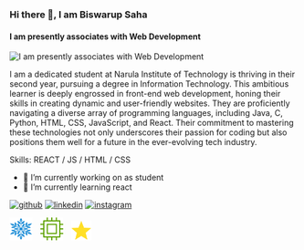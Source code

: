 ### Hi there 👋, I am Biswarup Saha
#### I am presently associates with Web Development
![I am presently associates with Web Development](https://futureskillsprime.in//sites/default/files/2021-04/web-development.jpg)

I am a dedicated student at Narula Institute of Technology is thriving in their second year, pursuing a degree in Information Technology. This ambitious learner is deeply engrossed in front-end web development, honing their skills in creating dynamic and user-friendly websites. They are proficiently navigating a diverse array of programming languages, including Java, C, Python, HTML, CSS, JavaScript, and React. Their commitment to mastering these technologies not only underscores their passion for coding but also positions them well for a future in the ever-evolving tech industry.

Skills:  REACT / JS / HTML / CSS

- 🔭 I’m currently working on as student 
- 🌱 I’m currently learning react 


[<img src='https://cdn.jsdelivr.net/npm/simple-icons@3.0.1/icons/github.svg' alt='github' height='40'>](https://github.com/https://github.com/BISWARUP2005SAHA)  [<img src='https://cdn.jsdelivr.net/npm/simple-icons@3.0.1/icons/linkedin.svg' alt='linkedin' height='40'>](https://www.linkedin.com/in/https://www.linkedin.com/in/biswarup-saha-ba94b2320//)  [<img src='https://cdn.jsdelivr.net/npm/simple-icons@3.0.1/icons/instagram.svg' alt='instagram' height='40'>](https://www.instagram.com/https://www.instagram.com/b_rup_10//)  

<a href='https://archiveprogram.github.com/'><img src='https://raw.githubusercontent.com/acervenky/animated-github-badges/master/assets/acbadge.gif' width='40' height='40'></a> <a href='https://docs.github.com/en/developers'><img src='https://raw.githubusercontent.com/acervenky/animated-github-badges/master/assets/devbadge.gif' width='40' height='40'></a> <a href='https://stars.github.com/'><img src='https://raw.githubusercontent.com/acervenky/animated-github-badges/master/assets/starbadge.gif' width='35' height='35'></a> 
 

